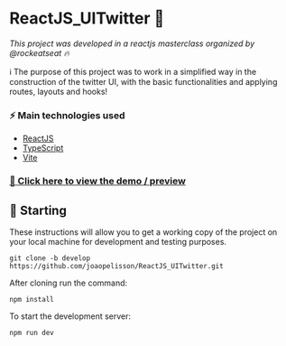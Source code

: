 # ReactJS_UITwitter 🚀

_This project was developed in a reactjs masterclass organized by @rockeatseat 🔥_

ℹ️ The purpose of this project was to work in a simplified way in the construction of the twitter UI, with the basic functionalities and applying routes, layouts and hooks!

### ⚡ Main technologies used
- [ReactJS](https://pt-br.reactjs.org/)
- [TypeScript](https://www.typescriptlang.org/)
- [Vite](https://vitejs.dev/)

### [📌 Click here to view the demo / preview](https://joaopelisson.github.io/ReactJS_UITwitter/)

## 🚀 Starting

These instructions will allow you to get a working copy of the project on your local machine for development and testing purposes. 

```
git clone -b develop https://github.com/joaopelisson/ReactJS_UITwitter.git
```

After cloning run the command:

```
npm install
```

To start the development server:

```
npm run dev
```
